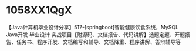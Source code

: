 # 1058XX1QgX
【Java计算机毕业设计分享】517-[springboot]智能健康饮食系统，MySQL Java开发 毕业设计 实战项目【附源码、文档报告、代码讲解】选题定题、开题报告、任务书、程序开发、文档编写和辅导、文档降重、程序讲解、答辩辅导等
